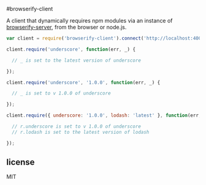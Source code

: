 #browserify-client

A client that dynamically requires npm modules via an instance of
[browserify-server](https://github.com/featurist/browserify-server), from the
browser or node.js.

```JavaScript
var client = require('browserify-client').connect('http://localhost:4000');

client.require('underscore', function(err, _) {

  // _ is set to the latest version of underscore

});

client.require('underscore', '1.0.0', function(err, _) {

  // _ is set to v 1.0.0 of underscore

});

client.require({ underscore: '1.0.0', lodash: 'latest' }, function(err, r) {

  // r.underscore is set to v 1.0.0 of underscore
  // r.lodash is set to the latest version of lodash

});

```

## license

MIT
